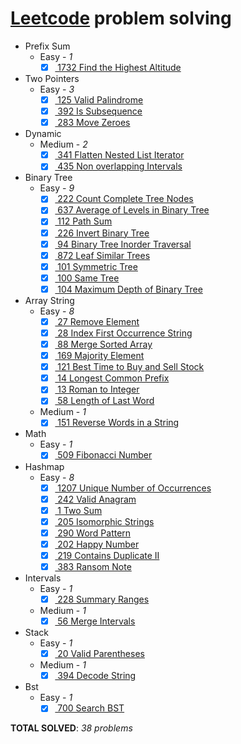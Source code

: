 # [Leetcode](https://leetcode.com/u/vkta_tdm/) problem solving
- Prefix Sum  
    - Easy   - _1_  
        - [x] [ 1732 Find the Highest Altitude](prefix_sum/easy/_1732_Find_the_Highest_Altitude.py)  
- Two Pointers  
    - Easy   - _3_  
        - [x] [ 125 Valid Palindrome](two_pointers/easy/_125_Valid_Palindrome.py)  
        - [x] [ 392 Is Subsequence](two_pointers/easy/_392_Is_Subsequence.py)  
        - [x] [ 283 Move Zeroes](two_pointers/easy/_283_Move_Zeroes.py)  
- Dynamic  
    - Medium   - _2_  
        - [x] [ 341 Flatten Nested List Iterator](dynamic/medium/_341_Flatten_Nested_List_Iterator.py)  
        - [x] [ 435 Non overlapping Intervals](dynamic/medium/_435_Non_overlapping_Intervals.py)  
- Binary Tree  
    - Easy   - _9_  
        - [x] [ 222 Count Complete Tree Nodes](binary_tree/easy/_222_Count_Complete_Tree_Nodes.py)  
        - [x] [ 637 Average of Levels in Binary Tree](binary_tree/easy/_637_Average_of_Levels_in_Binary_Tree.py)  
        - [x] [ 112 Path Sum](binary_tree/easy/_112_Path_Sum.py)  
        - [x] [ 226 Invert Binary Tree](binary_tree/easy/_226_Invert_Binary_Tree.py)  
        - [x] [ 94 Binary Tree Inorder Traversal](binary_tree/easy/_94_Binary_Tree_Inorder_Traversal.py)  
        - [x] [ 872 Leaf Similar Trees](binary_tree/easy/_872_Leaf_Similar_Trees.py)  
        - [x] [ 101 Symmetric Tree](binary_tree/easy/_101_Symmetric_Tree.py)  
        - [x] [ 100 Same Tree](binary_tree/easy/_100_Same_Tree.py)  
        - [x] [ 104 Maximum Depth of Binary Tree](binary_tree/easy/_104_Maximum_Depth_of_Binary_Tree.py)  
- Array String  
    - Easy   - _8_  
        - [x] [ 27 Remove Element](array_string/easy/_27_Remove_Element.py)  
        - [x] [ 28 Index First Occurrence String](array_string/easy/_28_Index_First_Occurrence_String.py)  
        - [x] [ 88 Merge Sorted Array](array_string/easy/_88_Merge_Sorted_Array.py)  
        - [x] [ 169 Majority Element](array_string/easy/_169_Majority_Element.py)  
        - [x] [ 121 Best Time to Buy and Sell Stock](array_string/easy/_121_Best_Time_to_Buy_and_Sell_Stock.py)  
        - [x] [ 14 Longest Common Prefix](array_string/easy/_14_Longest_Common_Prefix.py)  
        - [x] [ 13 Roman to Integer](array_string/easy/_13_Roman_to_Integer.py)  
        - [x] [ 58 Length of Last Word](array_string/easy/_58_Length_of_Last_Word.py)  
    - Medium   - _1_  
        - [x] [ 151 Reverse Words in a String](array_string/medium/_151_Reverse_Words_in_a_String.py)  
- Math  
    - Easy   - _1_  
        - [x] [ 509 Fibonacci Number](math/easy/_509_Fibonacci_Number.py)  
- Hashmap  
    - Easy   - _8_  
        - [x] [ 1207 Unique Number of Occurrences](hashmap/easy/_1207_Unique_Number_of_Occurrences.py)  
        - [x] [ 242 Valid Anagram](hashmap/easy/_242_Valid_Anagram.py)  
        - [x] [ 1 Two Sum](hashmap/easy/_1_Two_Sum.py)  
        - [x] [ 205 Isomorphic Strings](hashmap/easy/_205_Isomorphic_Strings.py)  
        - [x] [ 290 Word Pattern](hashmap/easy/_290_Word_Pattern.py)  
        - [x] [ 202 Happy Number](hashmap/easy/_202_Happy_Number.py)  
        - [x] [ 219 Contains Duplicate II](hashmap/easy/_219_Contains_Duplicate_II.py)  
        - [x] [ 383 Ransom Note](hashmap/easy/_383_Ransom_Note.py)  
- Intervals  
    - Easy   - _1_  
        - [x] [ 228 Summary Ranges](intervals/easy/_228_Summary_Ranges.py)  
    - Medium   - _1_  
        - [x] [ 56 Merge Intervals](intervals/medium/_56_Merge_Intervals.py)  
- Stack  
    - Easy   - _1_  
        - [x] [ 20 Valid Parentheses](stack/easy/_20_Valid_Parentheses.py)  
    - Medium   - _1_  
        - [x] [ 394 Decode String](stack/medium/_394_Decode_String.py)  
- Bst  
    - Easy   - _1_  
        - [x] [ 700 Search BST](BST/easy/_700_Search_BST.py)  

**TOTAL SOLVED**: _38 problems_